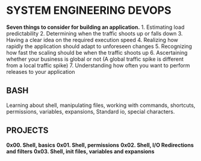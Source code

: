 # SYSTEM ENGINEERING DEVOPS

__Seven things to consider for building an application.__
	1. Estimating load predictability
	2. Determining when the traffic shoots up or falls down
	3. Having a clear idea on the required execution speed
	4. Realizing how rapidly the application should adapt to unforeseen changes
	5. Recognizing how fast the scaling should be when the traffic shoots up
	6. Ascertaining whether your business is global or not (A global traffic spike is different from a local traffic spike)
	7. Understanding how often you want to perform releases to your application

## BASH
Learning  about shell, manipulating files, working with commands, shortcuts, permissions, variables, expansions, Standard io, special characters.

## PROJECTS
__0x00. Shell, basics__
__0x01. Shell, permissions__
__0x02. Shell, I/O Redirections and filters__
__0x03. Shell, init files, variables and expansions__